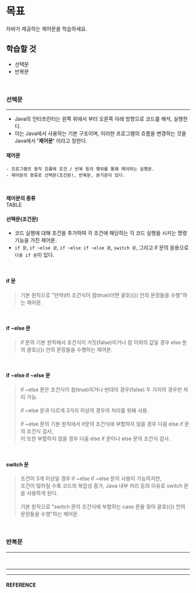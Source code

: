 # 목표
자바가 제공하는 제어문을 학습하세요.

## 학습할 것
  - 선택문
  - 반복문
<br>


### 선택문
---
  - Java의 인터프린터는 왼쪽 위에서 부터 오른쪽 아래 방향으로 코드를 해석, 실행한다.
  - 이는 Java에서 사용하는 기본 구조이며, 이러한 프로그램의 흐름을 변경하는 것을 Java에서 **'제어문'** 이라고 칭한다.

  #### 제어문
    - 프로그램의 동작 흐름에 조건 / 반복 등의 행위를 통해 제어하는 실행문.
    - 제어문의 종류로 선택문(조건문), 반복문, 분기문이 있다.
<br>

  **제어문의 종류**<br>
    TABLE
<br>

  #### 선택문(조건문)
   - 코드 실행에 대해 조건을 추가하여 각 조건에 해당하는 각 코드 실행을 시키는 명령 기능을 가진 제어문.
   - `if 문`, `if ~else 문`, `if ~else if ~else 문`, `switch 문`, 그리고 if 문의 응용으로 `다중 if 문`이 있다.
<br>

  #### if 문
  > 기본 원칙으로 "만약(if) 조건식이 참(true)이면 괄호({}) 안의 문장들을 수행"하는 제어문.
<br>

  #### if ~else 문
  > if 문의 기본 원칙에서 조건식이 거짓(false)이거나 참 이외의 값일 경우 else 문의 괄호({}) 안의 문장들을 수행하는 제어문.
<br>

  #### if ~else if ~else 문
  > if ~else 문은 조건식이 참(true)이거나 반대의 경우(false) 두 가지의 경우만 처리 가능. <br><br>
  > if ~else 문과 다르게 3가지 이상의 경우의 처리를 위해 사용. <br><br>
  > if ~else 문의 기본 원칙에서 if문의 조건식에 부합하지 않을 경우 다음 else if 문의 조건식 검사, <br>이 또한 부합하지 않을 경우 다음 else if 문이나 else 문의 조건식 검사.
<br>

  #### switch 문
  > 조건이 3개 이상일 경우 if ~else if ~else 문의 사용이 가능하지만, <br>조건이 많아질 수록 코드의 복잡성 증가, Java 내부 처리 등의 이유로 switch 문을 사용하게 된다.<br><br>
  > 기본 원칙으로 "switch 문의 조건식에 부합하는 case 문을 찾아 괄호({}) 안의 문장들을 수행"하는 제어문.
<br>


### 반복문
---
<br>


___
___
#### REFERENCE
>
